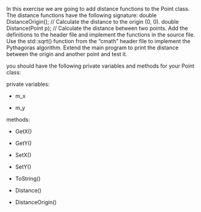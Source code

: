 In this exercise we are going to add distance functions to the Point class. The distance functions have the following signature:
double DistanceOrigin(); // Calculate the distance to the origin (0, 0).
double Distance(Point p); // Calculate the distance between two points.
Add the definitions to the header file and implement the functions in the source file. Use the std::sqrt() function from the “cmath” header file to implement the Pythagoras algorithm. Extend the main program to print the distance between the origin and another point and test it.

you should have the following private variables and methods for your Point class:

private variables:

* m_x

* m_y

methods:

* GetX()

* GetY()

* SetX()

* SetY()

* ToString()

* Distance()

* DistanceOrigin()


